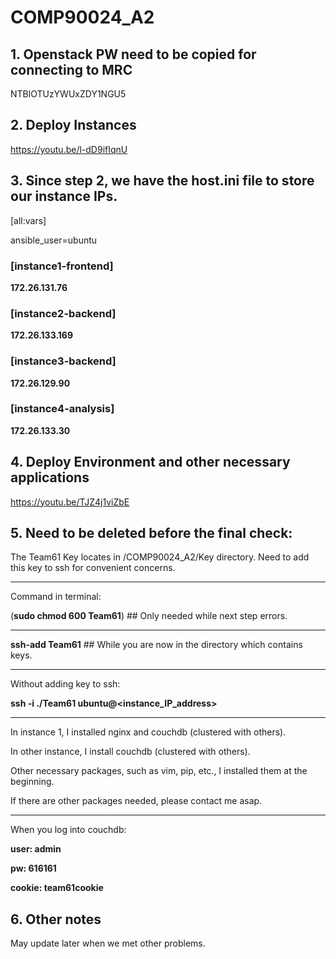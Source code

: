 # COMP90024_A2
## 1. Openstack PW need to be copied for connecting to MRC
NTBlOTUzYWUxZDY1NGU5
## 2. Deploy Instances
https://youtu.be/l-dD9ifIqnU
## 3. Since step 2, we have the host.ini file to store our instance IPs.
[all:vars]

ansible_user=ubuntu

### [instance1-frontend]

<b>172.26.131.76</b>

### [instance2-backend]

<b>172.26.133.169</b>

### [instance3-backend]

<b>172.26.129.90</b>

### [instance4-analysis]

<b>172.26.133.30</b>

## 4. Deploy Environment and other necessary applications
https://youtu.be/TJZ4j1viZbE


## 5. Need to be deleted before the final check:
The Team61 Key locates in /COMP90024_A2/Key directory.
Need to add this key to ssh for convenient concerns.

---
Command in terminal:

(<b>sudo chmod 600 Team61</b>)  ## Only needed while next step errors.

---
<b>ssh-add Team61</b>  ## While you are now in the directory which contains keys.

---
Without adding key to ssh:

<b>ssh -i ./Team61 ubuntu@<instance_IP_address></b>

---

In instance 1, I installed nginx and couchdb (clustered with others).

In other instance, I install couchdb (clustered with others).

Other necessary packages, such as vim, pip, etc., I installed them at the beginning.

If there are other packages needed, please contact me asap.

---

When you log into couchdb:

<b>user: admin

pw: 616161

cookie: team61cookie</b>


## 6. Other notes
May update later when we met other problems.